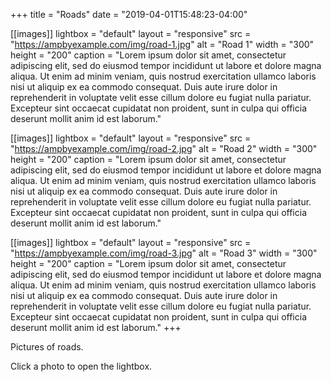 +++
title = "Roads"
date = "2019-04-01T15:48:23-04:00"

[[images]]
  lightbox = "default"
  layout = "responsive"
  src = "https://ampbyexample.com/img/road-1.jpg"
  alt = "Road 1"
  width = "300"
  height = "200"
  caption = "Lorem ipsum dolor sit amet, consectetur adipiscing elit, sed do eiusmod tempor incididunt ut labore et dolore magna aliqua. Ut enim ad minim veniam, quis nostrud exercitation ullamco laboris nisi ut aliquip ex ea commodo consequat. Duis aute irure dolor in reprehenderit in voluptate velit esse cillum dolore eu fugiat nulla pariatur. Excepteur sint occaecat cupidatat non proident, sunt in culpa qui officia deserunt mollit anim id est laborum."

[[images]]
  lightbox = "default"
  layout = "responsive"
  src = "https://ampbyexample.com/img/road-2.jpg"
  alt = "Road 2"
  width = "300"
  height = "200"
  caption = "Lorem ipsum dolor sit amet, consectetur adipiscing elit, sed do eiusmod tempor incididunt ut labore et dolore magna aliqua. Ut enim ad minim veniam, quis nostrud exercitation ullamco laboris nisi ut aliquip ex ea commodo consequat. Duis aute irure dolor in reprehenderit in voluptate velit esse cillum dolore eu fugiat nulla pariatur. Excepteur sint occaecat cupidatat non proident, sunt in culpa qui officia deserunt mollit anim id est laborum."

[[images]]
  lightbox = "default"
  layout = "responsive"
  src = "https://ampbyexample.com/img/road-3.jpg"
  alt = "Road 3"
  width = "300"
  height = "200"
  caption = "Lorem ipsum dolor sit amet, consectetur adipiscing elit, sed do eiusmod tempor incididunt ut labore et dolore magna aliqua. Ut enim ad minim veniam, quis nostrud exercitation ullamco laboris nisi ut aliquip ex ea commodo consequat. Duis aute irure dolor in reprehenderit in voluptate velit esse cillum dolore eu fugiat nulla pariatur. Excepteur sint occaecat cupidatat non proident, sunt in culpa qui officia deserunt mollit anim id est laborum."
+++

Pictures of roads.

<!--more-->

Click a photo to open the lightbox.